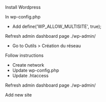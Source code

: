 Install Wordpress

In wp-config.php
- Add define('WP_ALLOW_MULTISITE', true);

Refresh admin dashboard page ./wp-admin/
- Go to Outils > Création du réseau

Follow instructions
- Create network
- Update wp-config.php
- Update .htaccess
  
Refresh admin dashboard page ./wp-admin/

Add new site 

